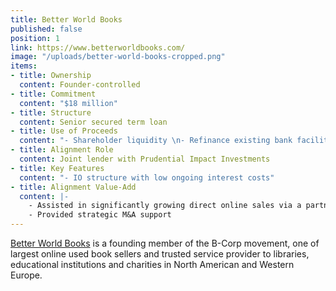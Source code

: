 ```yaml
---
title: Better World Books
published: false
position: 1
link: https://www.betterworldbooks.com/
image: "/uploads/better-world-books-cropped.png"
items:
- title: Ownership
  content: Founder-controlled
- title: Commitment
  content: "$18 million"
- title: Structure
  content: Senior secured term loan
- title: Use of Proceeds
  content: "- Shareholder liquidity \n- Refinance existing bank facilities"
- title: Alignment Role
  content: Joint lender with Prudential Impact Investments
- title: Key Features
  content: "- IO structure with low ongoing interest costs"
- title: Alignment Value-Add
  content: |-
    - Assisted in significantly growing direct online sales via a partnership with [OnRamp Fund](http://onrampfund.com/)
    - Provided strategic M&A support
---
```


[Better World Books](https://www.betterworldbooks.com/) is a founding member of the B-Corp movement, one of largest online used book sellers and trusted service provider to libraries, educational institutions and charities in North American and Western Europe.
